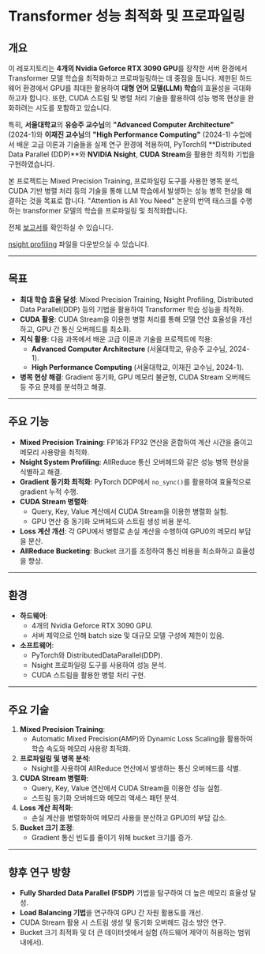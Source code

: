 
# Transformer 성능 최적화 및 프로파일링

## 개요
이 레포지토리는 **4개의 Nvidia Geforce RTX 3090 GPU**를 장착한 서버 환경에서 Transformer 모델 학습을 최적화하고 프로파일링하는 데 중점을 둡니다. 제한된 하드웨어 환경에서 GPU를 최대한 활용하여 **대형 언어 모델(LLM) 학습**의 효율성을 극대화하고자 합니다. 또한, CUDA 스트림 및 병렬 처리 기술을 활용하여 성능 병목 현상을 완화하려는 시도를 포함하고 있습니다.

특히, **서울대학교**의 **유승주 교수님**의 **"Advanced Computer Architecture"** (2024-1)와 **이재진 교수님**의 **"High Performance Computing"** (2024-1) 수업에서 배운 고급 이론과 기술들을 실제 연구 환경에 적용하여, PyTorch의 **Distributed Data Parallel (DDP)**와 **NVIDIA Nsight**, **CUDA Stream**을 활용한 최적화 기법을 구현하였습니다.  

본 프로젝트는 Mixed Precision Training, 프로파일링 도구를 사용한 병목 분석, CUDA 기반 병렬 처리 등의 기술을 통해 LLM 학습에서 발생하는 성능 병목 현상을 해결하는 것을 목표로 합니다.
"Attention is All You Need" 논문의 번역 태스크를 수행하는 transformer 모델의 학습을 프로파일링 및 최적화합니다.

전체 [보고서](assets/report.md)를 확인하실 수 있습니다.

[nsight profiling](https://drive.google.com/file/d/13kcJfWAqyTKbEWjT2_hyaUWN_-7I0nZX/view?usp=sharing) 파일을 다운받으실 수 있습니다.

---

## 목표
- **최대 학습 효율 달성**: Mixed Precision Training, Nsight Profiling, Distributed Data Parallel(DDP) 등의 기법을 활용하여 Transformer 학습 성능을 최적화.
- **CUDA 활용**: CUDA Stream을 이용한 병렬 처리를 통해 모델 연산 효율성을 개선하고, GPU 간 통신 오버헤드를 최소화.
- **지식 활용**: 다음 과목에서 배운 고급 이론과 기술을 프로젝트에 적용:
  - **Advanced Computer Architecture** (서울대학교, 유승주 교수님, 2024-1).
  - **High Performance Computing** (서울대학교, 이재진 교수님, 2024-1).
- **병목 현상 해결**: Gradient 동기화, GPU 메모리 불균형, CUDA Stream 오버헤드 등 주요 문제를 분석하고 해결.

---

## 주요 기능
- **Mixed Precision Training**: FP16과 FP32 연산을 혼합하여 계산 시간을 줄이고 메모리 사용량을 최적화.
- **Nsight System Profiling**: AllReduce 통신 오버헤드와 같은 성능 병목 현상을 식별하고 해결.
- **Gradient 동기화 최적화**: PyTorch DDP에서 `no_sync()`를 활용하여 효율적으로 gradient 누적 수행.
- **CUDA Stream 병렬화**:
  - Query, Key, Value 계산에서 CUDA Stream을 이용한 병렬화 실험.
  - GPU 연산 중 동기화 오버헤드와 스트림 생성 비용 분석.
- **Loss 계산 개선**: 각 GPU에서 병렬로 손실 계산을 수행하여 GPU0의 메모리 부담을 분산.
- **AllReduce Bucketing**: Bucket 크기를 조정하여 통신 비용을 최소화하고 효율성을 향상.

---

## 환경
- **하드웨어**:  
  - 4개의 Nvidia Geforce RTX 3090 GPU.
  - 서버 제약으로 인해 batch size 및 대규모 모델 구성에 제한이 있음.
- **소프트웨어**:  
  - PyTorch와 DistributedDataParallel(DDP).
  - Nsight 프로파일링 도구를 사용하여 성능 분석.
  - CUDA 스트림을 활용한 병렬 처리 구현.

---

## 주요 기술
1. **Mixed Precision Training**:  
   - Automatic Mixed Precision(AMP)와 Dynamic Loss Scaling을 활용하여 학습 속도와 메모리 사용량 최적화.
2. **프로파일링 및 병목 분석**:  
   - Nsight를 사용하여 AllReduce 연산에서 발생하는 통신 오버헤드를 식별.
3. **CUDA Stream 병렬화**:  
   - Query, Key, Value 연산에서 CUDA Stream을 이용한 성능 실험.
   - 스트림 동기화 오버헤드와 메모리 액세스 패턴 분석.
4. **Loss 계산 최적화**:  
   - 손실 계산을 병렬화하여 메모리 사용을 분산하고 GPU0의 부담 감소.
5. **Bucket 크기 조정**:  
   - Gradient 통신 빈도를 줄이기 위해 bucket 크기를 증가.


---

## 향후 연구 방향
- **Fully Sharded Data Parallel (FSDP)** 기법을 탐구하여 더 높은 메모리 효율성 달성.
- **Load Balancing 기법**을 연구하여 GPU 간 자원 활용도를 개선.
- CUDA Stream 활용 시 스트림 생성 및 동기화 오버헤드 감소 방안 연구.
- Bucket 크기 최적화 및 더 큰 데이터셋에서 실험 (하드웨어 제약이 허용하는 범위 내에서).


